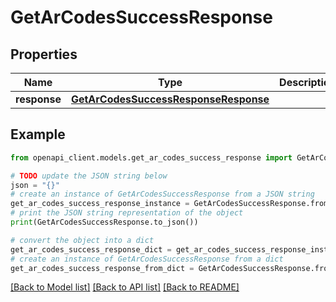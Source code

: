 # GetArCodesSuccessResponse


## Properties

Name | Type | Description | Notes
------------ | ------------- | ------------- | -------------
**response** | [**GetArCodesSuccessResponseResponse**](GetArCodesSuccessResponseResponse.md) |  | 

## Example

```python
from openapi_client.models.get_ar_codes_success_response import GetArCodesSuccessResponse

# TODO update the JSON string below
json = "{}"
# create an instance of GetArCodesSuccessResponse from a JSON string
get_ar_codes_success_response_instance = GetArCodesSuccessResponse.from_json(json)
# print the JSON string representation of the object
print(GetArCodesSuccessResponse.to_json())

# convert the object into a dict
get_ar_codes_success_response_dict = get_ar_codes_success_response_instance.to_dict()
# create an instance of GetArCodesSuccessResponse from a dict
get_ar_codes_success_response_from_dict = GetArCodesSuccessResponse.from_dict(get_ar_codes_success_response_dict)
```
[[Back to Model list]](../README.md#documentation-for-models) [[Back to API list]](../README.md#documentation-for-api-endpoints) [[Back to README]](../README.md)


